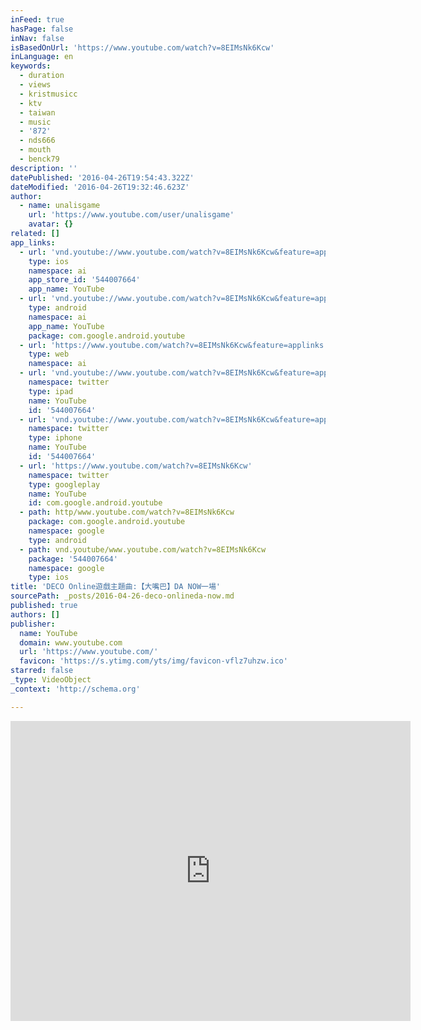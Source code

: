 ```yaml
---
inFeed: true
hasPage: false
inNav: false
isBasedOnUrl: 'https://www.youtube.com/watch?v=8EIMsNk6Kcw'
inLanguage: en
keywords:
  - duration
  - views
  - kristmusicc
  - ktv
  - taiwan
  - music
  - '872'
  - nds666
  - mouth
  - benck79
description: ''
datePublished: '2016-04-26T19:54:43.322Z'
dateModified: '2016-04-26T19:32:46.623Z'
author:
  - name: unalisgame
    url: 'https://www.youtube.com/user/unalisgame'
    avatar: {}
related: []
app_links:
  - url: 'vnd.youtube://www.youtube.com/watch?v=8EIMsNk6Kcw&feature=applinks'
    type: ios
    namespace: ai
    app_store_id: '544007664'
    app_name: YouTube
  - url: 'vnd.youtube://www.youtube.com/watch?v=8EIMsNk6Kcw&feature=applinks'
    type: android
    namespace: ai
    app_name: YouTube
    package: com.google.android.youtube
  - url: 'https://www.youtube.com/watch?v=8EIMsNk6Kcw&feature=applinks'
    type: web
    namespace: ai
  - url: 'vnd.youtube://www.youtube.com/watch?v=8EIMsNk6Kcw&feature=applinks'
    namespace: twitter
    type: ipad
    name: YouTube
    id: '544007664'
  - url: 'vnd.youtube://www.youtube.com/watch?v=8EIMsNk6Kcw&feature=applinks'
    namespace: twitter
    type: iphone
    name: YouTube
    id: '544007664'
  - url: 'https://www.youtube.com/watch?v=8EIMsNk6Kcw'
    namespace: twitter
    type: googleplay
    name: YouTube
    id: com.google.android.youtube
  - path: http/www.youtube.com/watch?v=8EIMsNk6Kcw
    package: com.google.android.youtube
    namespace: google
    type: android
  - path: vnd.youtube/www.youtube.com/watch?v=8EIMsNk6Kcw
    package: '544007664'
    namespace: google
    type: ios
title: 'DECO Online遊戲主題曲:【大嘴巴】DA NOW一場'
sourcePath: _posts/2016-04-26-deco-onlineda-now.md
published: true
authors: []
publisher:
  name: YouTube
  domain: www.youtube.com
  url: 'https://www.youtube.com/'
  favicon: 'https://s.ytimg.com/yts/img/favicon-vflz7uhzw.ico'
starred: false
_type: VideoObject
_context: 'http://schema.org'

---
```

<iframe src="https://cdn.embedly.com/widgets/media.html?src=https%3A%2F%2Fwww.youtube.com%2Fembed%2F8EIMsNk6Kcw%3Ffeature%3Doembed&amp;url=https%3A%2F%2Fwww.youtube.com%2Fwatch%3Fv%3D8EIMsNk6Kcw&amp;image=https%3A%2F%2Fi.ytimg.com%2Fvi%2F8EIMsNk6Kcw%2Fhqdefault.jpg&amp;key=b7d04c9b404c499eba89ee7072e1c4f7&amp;type=text%2Fhtml&amp;schema=youtube" width="640" height="480" scrolling="no" frameborder="0" allowfullscreen="" style=""></iframe>